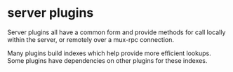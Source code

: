 # server plugins

Server plugins all have a common form and provide methods for call locally within the server, or remotely over a mux-rpc connection.

Many plugins build indexes which help provide more efficient lookups. Some plugins have dependencies on other plugins for these indexes.

